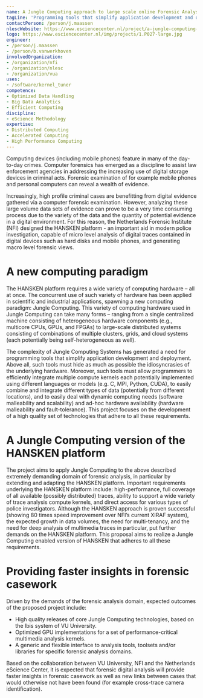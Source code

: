 ```yaml
---
name: A Jungle Computing approach to large scale online Forensic Analysis
tagLine: 'Programming tools that simplify application development and deployment'
contactPerson: /person/j.maassen
nlescWebsite: https://www.esciencecenter.nl/project/a-jungle-computing-approach-to-large-scale-online-forensic-analysis
logo: https://www.esciencecenter.nl/img/projects/1.P027-large.jpg
engineer:
- /person/j.maassen
- /person/b.vanwerkhoven
involvedOrganization:
- /organization/nfi
- /organization/nlesc
- /organization/vua
uses:
- /software/kernel_tuner
competence:
- Optimized Data Handling
- Big Data Analytics
- Efficient Computing
discipline:
- eScience Methodology
expertise:
- Distributed Computing
- Accelerated Computing
- High Performance Computing
---
```


Computing devices (including mobile phones) feature in many of the day-to-day crimes. Computer forensics has emerged as a discipline to assist law enforcement agencies in addressing the increasing use of digital storage devices in criminal acts. Forensic examination of for example mobile phones and personal computers can reveal a wealth of evidence.

Increasingly, high profile criminal cases are benefitting from digital evidence gathered via a computer forensic examination. However, analyzing these large volume data sets of evidence can prove to be a very time consuming process due to the variety of the data and the quantity of potential evidence in a digital environment. For this reason, the Netherlands Forensic Institute (NFI) designed the HANSKEN platform - an important aid in modern police investigation, capable of micro level analysis of digital traces contained in digital devices such as hard disks and mobile phones, and generating macro level forensic views.

# A new computing paradigm

The HANSKEN platform requires a wide variety of computing hardware – all at once. The concurrent use of such variety of hardware has been applied in scientific and industrial applications, spawning a new computing paradigm: Jungle Computing. This variety of computing hardware used in Jungle Computing can take many forms – ranging from a single centralized machine consisting of heterogeneous hardware components (e.g., multicore CPUs, GPUs, and FPGAs) to large-scale distributed systems consisting of combinations of multiple clusters, grids, and cloud systems (each potentially being self-heterogeneous as well).

The complexity of Jungle Computing Systems has generated a need for programming tools that simplify application development and deployment. Above all, such tools must hide as much as possible the idiosyncrasies of the underlying hardware. Moreover, such tools must allow programmers to efficiently integrate multiple compute kernels each potentially implemented using different languages or models (e.g. C, MPI, Python, CUDA), to easily combine and integrate different types of data (potentially from different locations), and to easily deal with dynamic computing needs (software malleability and scalability) and ad-hoc hardware availability (hardware malleability and fault-tolerance). This project focuses on the development of a high quality set of technologies that adhere to all these requirements.

# A Jungle Computing version of the HANSKEN platform

The project aims to apply Jungle Computing to the above described extremely demanding domain of forensic analysis, in particular by extending and adapting the HANSKEN platform. Important requirements underlying the HANSKEN platform include: high-performance, full coverage of all available (possibly distributed) traces, ability to support a wide variety of trace analysis compute kernels, and direct access for various types of police investigators. Although the HANSKEN approach is proven successful (showing 80 times speed improvement over NFI’s current XIRAF system), the expected growth in data volumes, the need for multi-tenancy, and the need for deep analysis of multimedia traces in particular, put further demands on the HANSKEN platform. This proposal aims to realize a Jungle Computing enabled version of HANSKEN that adheres to all these requirements.

# Providing faster insights in forensic casework

Driven by the demands of the forensic analysis domain, expected outcomes of the proposed project include:  
 - High quality releases of core Jungle Computing technologies, based on the Ibis system of VU University.
 - Optimized GPU implementations for a set of performance-critical multimedia analysis kernels.
 - A generic and flexible interface to analysis tools, toolsets and/or libraries for specific forensic analysis domains.

Based on the collaboration between VU University, NFI and the Netherlands eScience Center, it is expected that forensic digital analysis will provide faster insights in forensic casework as well as new links between cases that would otherwise not have been found (for example cross-trace camera identification).
